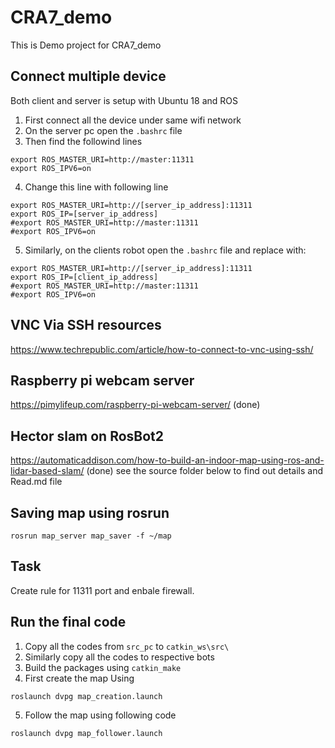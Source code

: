 # CRA7_demo
This is Demo project for CRA7_demo

## Connect multiple device 
Both client and server is setup with Ubuntu 18 and ROS

1. First connect all the device under same wifi network
2. On the server pc open the `.bashrc` file
3. Then find the followind lines
```
export ROS_MASTER_URI=http://master:11311
export ROS_IPV6=on
```
4. Change this line with following line
```
export ROS_MASTER_URI=http://[server_ip_address]:11311
export ROS_IP=[server_ip_address]
#export ROS_MASTER_URI=http://master:11311
#export ROS_IPV6=on
```
5. Similarly, on the clients robot open the `.bashrc` file and replace with:
```
export ROS_MASTER_URI=http://[server_ip_address]:11311
export ROS_IP=[client_ip_address]
#export ROS_MASTER_URI=http://master:11311
#export ROS_IPV6=on
```
## VNC Via SSH resources
https://www.techrepublic.com/article/how-to-connect-to-vnc-using-ssh/

## Raspberry pi webcam server 
https://pimylifeup.com/raspberry-pi-webcam-server/
(done)

## Hector slam on RosBot2
https://automaticaddison.com/how-to-build-an-indoor-map-using-ros-and-lidar-based-slam/ (done)
see the source folder below to find out details and Read.md file

## Saving map using rosrun
```
rosrun map_server map_saver -f ~/map
```
## Task
Create rule for 11311 port and enbale firewall.

## Run the final code
1. Copy all the codes from `src_pc` to `catkin_ws\src\`
2. Similarly copy all the codes to respective bots
3. Build the packages using `catkin_make`
4. First create the map Using
```
roslaunch dvpg map_creation.launch
```
5. Follow the map using following code
```
roslaunch dvpg map_follower.launch
```
